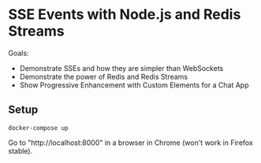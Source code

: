 # SSE Events with Node.js and Redis Streams

Goals:

* Demonstrate SSEs and how they are simpler than WebSockets
* Demonstrate the power of Redis and Redis Streams
* Show Progressive Enhancement with Custom Elements for a Chat App

## Setup

```
docker-compose up
```

Go to "http://localhost:8000" in a browser in Chrome (won't work in Firefox stable).
